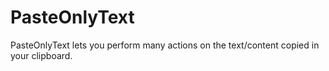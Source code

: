 # PasteOnlyText
PasteOnlyText lets you perform many actions on the text/content copied in your clipboard.

